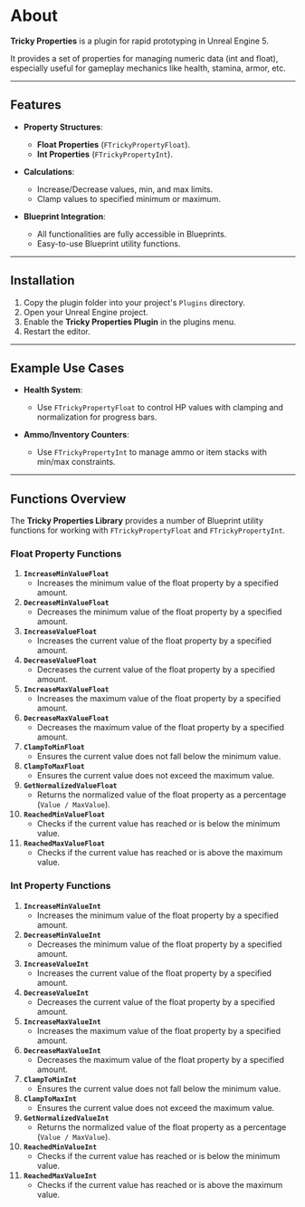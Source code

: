 ﻿# About

**Tricky Properties** is a plugin for rapid prototyping in Unreal Engine 5.

It provides a set of properties for managing numeric data (int and float), especially useful for gameplay mechanics like
health, stamina, armor, etc.

---

## Features

- **Property Structures**:
    - **Float Properties** (`FTrickyPropertyFloat`).
    - **Int Properties** (`FTrickyPropertyInt`).

- **Calculations**:
    - Increase/Decrease values, min, and max limits.
    - Clamp values to specified minimum or maximum.

- **Blueprint Integration**:
    - All functionalities are fully accessible in Blueprints.
    - Easy-to-use Blueprint utility functions.

---

## Installation

1. Copy the plugin folder into your project's `Plugins` directory.
2. Open your Unreal Engine project.
3. Enable the **Tricky Properties Plugin** in the plugins menu.
4. Restart the editor.

---

## Example Use Cases

- **Health System**:
    - Use `FTrickyPropertyFloat` to control HP values with clamping and normalization for progress bars.

- **Ammo/Inventory Counters**:
    - Use `FTrickyPropertyInt` to manage ammo or item stacks with min/max constraints.

---

## Functions Overview

The **Tricky Properties Library** provides a number of Blueprint utility functions for working with
`FTrickyPropertyFloat` and `FTrickyPropertyInt`.

### Float Property Functions

1. **`IncreaseMinValueFloat`**
    - Increases the minimum value of the float property by a specified amount.
2. **`DecreaseMinValueFloat`**
    - Decreases the minimum value of the float property by a specified amount.
3. **`IncreaseValueFloat`**
    - Increases the current value of the float property by a specified amount.
4. **`DecreaseValueFloat`**
    - Decreases the current value of the float property by a specified amount.
5. **`IncreaseMaxValueFloat`**
    - Increases the maximum value of the float property by a specified amount.
6. **`DecreaseMaxValueFloat`**
    - Decreases the maximum value of the float property by a specified amount.
7. **`ClampToMinFloat`**
    - Ensures the current value does not fall below the minimum value.
8. **`ClampToMaxFloat`**
    - Ensures the current value does not exceed the maximum value.
9. **`GetNormalizedValueFloat`**
    - Returns the normalized value of the float property as a percentage (`Value / MaxValue`).
10. **`ReachedMinValueFloat`**
    - Checks if the current value has reached or is below the minimum value.
11. **`ReachedMaxValueFloat`**
    - Checks if the current value has reached or is above the maximum value.

### Int Property Functions

1. **`IncreaseMinValueInt`**
    - Increases the minimum value of the float property by a specified amount.
2. **`DecreaseMinValueInt`**
    - Decreases the minimum value of the float property by a specified amount.
3. **`IncreaseValueInt`**
    - Increases the current value of the float property by a specified amount.
4. **`DecreaseValueInt`**
    - Decreases the current value of the float property by a specified amount.
5. **`IncreaseMaxValueInt`**
    - Increases the maximum value of the float property by a specified amount.
6. **`DecreaseMaxValueInt`**
    - Decreases the maximum value of the float property by a specified amount.
7. **`ClampToMinInt`**
    - Ensures the current value does not fall below the minimum value.
8. **`ClampToMaxInt`**
    - Ensures the current value does not exceed the maximum value.
9. **`GetNormalizedValueInt`**
    - Returns the normalized value of the float property as a percentage (`Value / MaxValue`).
10. **`ReachedMinValueInt`**
    - Checks if the current value has reached or is below the minimum value.
11. **`ReachedMaxValueInt`**
    - Checks if the current value has reached or is above the maximum value.

